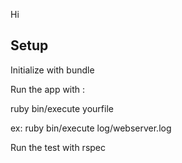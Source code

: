 Hi


Setup
-------------------------------------

Initialize with bundle

Run the app with :

ruby bin/execute yourfile

ex:
ruby bin/execute log/webserver.log

Run the test with rspec


